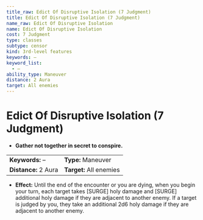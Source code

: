 ```yaml
---
title_raw: Edict Of Disruptive Isolation (7 Judgment)
title: Edict Of Disruptive Isolation (7 Judgment)
name_raw: Edict Of Disruptive Isolation
name: Edict Of Disruptive Isolation
cost: 7 Judgment
type: classes
subtype: censor
kind: 3rd-level features
keywords: –
keyword_list:
  - –
ability_type: Maneuver
distance: 2 Aura
target: All enemies
---
```


# Edict Of Disruptive Isolation (7 Judgment)

- **Gather not together in secret to conspire.**

|                      |                         |
| :------------------- | :---------------------- |
| **Keywords:** –      | **Type:** Maneuver      |
| **Distance:** 2 Aura | **Target:** All enemies |

- **Effect:** Until the end of the encounter or you are dying, when you begin your turn, each target takes \[SURGE\] holy damage and \[SURGE\] additional holy damage if they are adjacent to another enemy. If a target is judged by you, they take an additional 2d6 holy damage if they are adjacent to another enemy.
